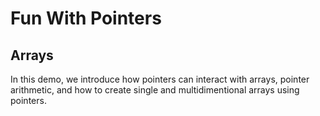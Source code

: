 # Fun With Pointers

## Arrays

In this demo, we introduce how pointers can interact with arrays, pointer arithmetic, and how to create single and multidimentional arrays using pointers.